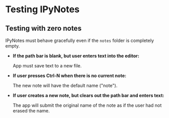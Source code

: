 Testing IPyNotes
================

## Testing with zero notes

IPyNotes must behave gracefully even if the `notes` folder is completely empty.

- **If the path bar is blank, but user enters text into the editor:**

  App must save text to a new file.

- **If user presses Ctrl-N when there is no current note:**

  The new note will have the default name ("note").

- **If user creates a new note, but clears out the path bar and enters text:**

  The app will submit the original name of the note as if the user had not erased the name.


